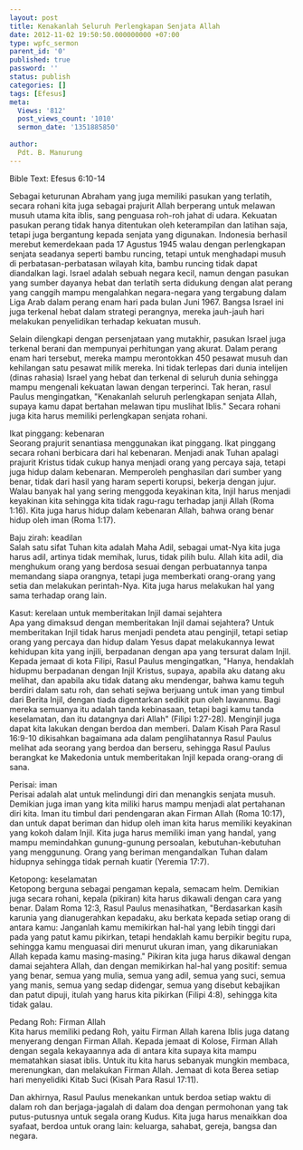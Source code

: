 ```yaml
---
layout: post
title: Kenakanlah Seluruh Perlengkapan Senjata Allah
date: 2012-11-02 19:50:50.000000000 +07:00
type: wpfc_sermon
parent_id: '0'
published: true
password: ''
status: publish
categories: []
tags: [Efesus]
meta:
  Views: '812'
  post_views_count: '1010'
  sermon_date: '1351885850'
  
author:
  Pdt. B. Manurung
---
```

<p>Bible Text: Efesus 6:10-14</p>
<p>Sebagai keturunan Abraham yang juga memiliki pasukan yang terlatih, secara rohani kita juga sebagai prajurit Allah berperang untuk melawan musuh utama kita iblis, sang penguasa roh-roh jahat di udara. Kekuatan pasukan perang tidak hanya ditentukan oleh keterampilan dan latihan saja, tetapi juga bergantung kepada senjata yang digunakan. Indonesia berhasil merebut kemerdekaan pada 17 Agustus 1945 walau dengan perlengkapan senjata seadanya seperti bambu runcing, tetapi untuk menghadapi musuh di perbatasan-perbatasan wilayah kita, bambu runcing tidak dapat diandalkan lagi. Israel adalah sebuah negara kecil, namun dengan pasukan yang sumber dayanya hebat dan terlatih serta didukung dengan alat perang yang canggih mampu mengalahkan negara-negara yang tergabung dalam Liga Arab dalam perang enam hari pada bulan Juni 1967. Bangsa Israel ini juga terkenal hebat dalam strategi perangnya, mereka jauh-jauh hari melakukan penyelidikan terhadap kekuatan musuh.</p>
<p>Selain dilengkapi dengan persenjataan yang mutakhir, pasukan Israel juga terkenal berani dan mempunyai perhitungan yang akurat. Dalam perang enam hari tersebut, mereka mampu merontokkan 450 pesawat musuh dan kehilangan satu pesawat milik mereka. Ini tidak terlepas dari dunia intelijen (dinas rahasia) Israel yang hebat dan terkenal di seluruh dunia sehingga mampu mengenali kekuatan lawan dengan terperinci. Tak heran, rasul Paulus mengingatkan, "Kenakanlah seluruh perlengkapan senjata Allah, supaya kamu dapat bertahan melawan tipu muslihat Iblis." Secara rohani juga kita harus memiliki perlengkapan senjata rohani.</p>
<p>	Ikat pinggang: kebenaran<br />
Seorang prajurit senantiasa menggunakan ikat pinggang. Ikat pinggang secara rohani berbicara dari hal kebenaran. Menjadi anak Tuhan apalagi prajurit Kristus tidak cukup hanya menjadi orang yang percaya saja, tetapi juga hidup dalam kebenaran. Memperoleh penghasilan dari sumber yang benar, tidak dari hasil yang haram seperti korupsi, bekerja dengan jujur. Walau banyak hal yang sering menggoda keyakinan kita, Injil harus menjadi keyakinan kita sehingga kita tidak ragu-ragu terhadap janji Allah (Roma 1:16). Kita juga harus hidup dalam kebenaran Allah, bahwa orang benar hidup oleh iman (Roma 1:17).</p>
<p>	Baju zirah: keadilan<br />
Salah satu sifat Tuhan kita adalah Maha Adil, sebagai umat-Nya kita juga harus adil, artinya tidak memihak, lurus, tidak pilih bulu. Allah kita adil, dia menghukum orang yang berdosa sesuai dengan perbuatannya tanpa memandang siapa orangnya, tetapi juga memberkati orang-orang yang setia dan melakukan perintah-Nya. Kita juga harus melakukan hal yang sama terhadap orang lain.</p>
<p>	Kasut: kerelaan untuk memberitakan Injil damai sejahtera<br />
Apa yang dimaksud dengan memberitakan Injil damai sejahtera? Untuk memberitakan Injil tidak harus menjadi pendeta atau penginjil, tetapi setiap orang yang percaya dan hidup dalam Yesus dapat melakukannya lewat kehidupan kita yang injili, berpadanan dengan apa yang tersurat dalam Injil. Kepada jemaat di kota Filipi, Rasul Paulus mengingatkan, "Hanya, hendaklah hidupmu berpadanan dengan Injil Kristus, supaya, apabila aku datang aku melihat, dan apabila aku tidak datang aku mendengar, bahwa kamu teguh berdiri dalam satu roh, dan sehati sejiwa berjuang untuk iman yang timbul dari Berita Injil, dengan tiada digentarkan sedikit pun oleh lawanmu. Bagi mereka semuanya itu adalah tanda kebinasaan, tetapi bagi kamu tanda keselamatan, dan itu datangnya dari Allah" (Filipi 1:27-28). Menginjil juga dapat kita lakukan dengan berdoa dan memberi. Dalam Kisah Para Rasul 16:9-10 dikisahkan bagaimana ada dalam penglihatannya Rasul Paulus melihat ada seorang yang berdoa dan berseru, sehingga Rasul Paulus berangkat ke Makedonia untuk memberitakan Injil kepada orang-orang di sana.</p>
<p>	Perisai: iman<br />
Perisai adalah alat untuk melindungi diri dan menangkis senjata musuh. Demikian juga iman yang kita miliki harus mampu menjadi alat pertahanan diri kita. Iman itu timbul dari pendengaran akan Firman Allah (Roma 10:17), dan untuk dapat beriman dan hidup oleh iman kita harus memiliki keyakinan yang kokoh dalam Injil. Kita juga harus memiliki iman yang handal, yang mampu memindahkan gunung-gunung persoalan, kebutuhan-kebutuhan yang menggunung. Orang yang beriman mengandalkan Tuhan dalam hidupnya sehingga tidak pernah kuatir (Yeremia 17:7).</p>
<p>	Ketopong: keselamatan<br />
Ketopong berguna sebagai pengaman kepala, semacam helm. Demikian juga secara rohani, kepala (pikiran) kita harus dikawali dengan cara yang benar. Dalam Roma 12:3, Rasul Paulus menasihatkan, "Berdasarkan kasih karunia yang dianugerahkan kepadaku, aku berkata kepada setiap orang di antara kamu: Janganlah kamu memikirkan hal-hal yang lebih tinggi dari pada yang patut kamu pikirkan, tetapi hendaklah kamu berpikir begitu rupa, sehingga kamu menguasai diri menurut ukuran iman, yang dikaruniakan Allah kepada kamu masing-masing." Pikiran kita juga harus dikawal dengan damai sejahtera Allah, dan dengan memikirkan hal-hal yang positif: semua yang benar, semua yang mulia, semua yang adil, semua yang suci, semua yang manis, semua yang sedap didengar, semua yang disebut kebajikan dan patut dipuji, itulah yang harus kita pikirkan (Filipi 4:8), sehingga kita tidak galau.</p>
<p>	Pedang Roh: Firman Allah<br />
Kita harus memiliki pedang Roh, yaitu Firman Allah karena Iblis juga datang menyerang dengan Firman Allah. Kepada jemaat di Kolose, Firman Allah dengan segala kekayaannya ada di antara kita supaya kita mampu mematahkan siasat iblis. Untuk itu kita harus sebanyak mungkin membaca, merenungkan, dan melakukan Firman Allah. Jemaat di kota Berea setiap hari menyelidiki Kitab Suci (Kisah Para Rasul 17:11).</p>
<p>Dan akhirnya, Rasul Paulus menekankan untuk berdoa setiap waktu di dalam roh dan berjaga-jagalah di dalam doa dengan permohonan yang tak putus-putusnya untuk segala orang Kudus. Kita juga harus menaikkan doa syafaat, berdoa untuk orang lain: keluarga, sahabat, gereja, bangsa dan negara.</p>
